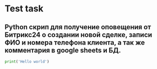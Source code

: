 # Test task

## Python скрип для получение оповещения от Битрикс24 о создании новой сделке, записи ФИО и номера телефона клиента, а так же комментария в google sheets и БД.  
 
```python
print('Hello world')
```